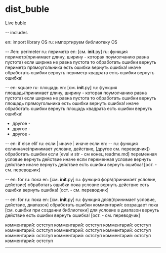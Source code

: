 # dist_buble
Live buble

-- includes

en: import library OS
ru: импортируем библиотеку OS

-- #en: perimeter ru: периметр
en: [см. __init__.py]
ru: 
	функция периметр(принимает длину, ширину - которая поумолчанию равна пустота)
		если ширина не равна пустота то
			обработать ошибки
				вернуть периметр прямоугольника
			есть ошибки
				вернуть ошибка!
		иначе
			обработать ошибки
				вернуть периметр квадрата
			есть ошибки
				вернуть ошибка!
				
-- en: square ru: площадь
en: [см. __init__.py]
ru: 
	функция площадь(принимает длину, ширину - которая поумолчанию равна пустота)
		если ширина не равна пустота то
			обработать ошибки
				вернуть площадь прямоугольника
			есть ошибки
				вернуть ошибка!
		иначе
			обработать ошибки
				вернуть площадь квадрата
			есть ошибки
				вернуть ошибка!

- другое -
- другое -
- другое -

-- en: if else elif ru: если | иначе | иначе если
en: --
ru:
	функция еслииначе(принимает условие, действие, [другое см. переводчик])
		обработать ошибки
			если [eval и str - см конец readme.md] переменная условие
				вернуть действие
			иначе если переменная условие
				вернуть действие
			иначе
				вернуть действие
		есть ошибки
			вернуть ошибка! [ост. - см. переводчик]
			
-- en: for ru: пока
en: [см. __init__.py]
ru:
	функция форв(принимает условие, действие)
		обработать ошибки
			пока условие
				вернуть действие
		есть ошибки
			вернуть ошибка! [ост. - см. переводчик]
			
-- en: for ru: пока
en: [см. __init__.py]
ru:
	функция дляв(принимает условие, действие, диапазон)
		обработать ошибки
			комментарий: возращает пока [см. ошибки при создании библиотеки]
			для условие в диапазон
				вернуть действие
		есть ошибки
			вернуть ошибка! [ост. - см. переводчик]

комментарий: остступ
комментарий: остступ
комментарий: остступ
комментарий: остступ
комментарий: остступ
комментарий: остступ
комментарий: остступ
комментарий: остступ
комментарий: остступ
комментарий: остступ

--------------------------------------------------------
